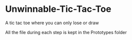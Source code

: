 # Unwinnable-Tic-Tac-Toe
A tic tac toe where you can only lose or draw 

All the file during each step is kept in the Prototypes folder

